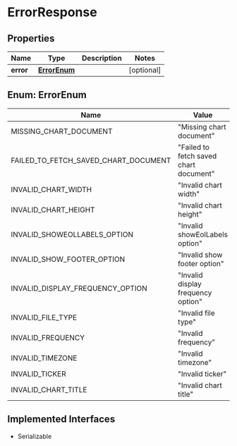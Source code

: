 

# ErrorResponse


## Properties

Name | Type | Description | Notes
------------ | ------------- | ------------- | -------------
**error** | [**ErrorEnum**](#ErrorEnum) |  |  [optional]



## Enum: ErrorEnum

Name | Value
---- | -----
MISSING_CHART_DOCUMENT | &quot;Missing chart document&quot;
FAILED_TO_FETCH_SAVED_CHART_DOCUMENT | &quot;Failed to fetch saved chart document&quot;
INVALID_CHART_WIDTH | &quot;Invalid chart width&quot;
INVALID_CHART_HEIGHT | &quot;Invalid chart height&quot;
INVALID_SHOWEOLLABELS_OPTION | &quot;Invalid showEolLabels option&quot;
INVALID_SHOW_FOOTER_OPTION | &quot;Invalid show footer option&quot;
INVALID_DISPLAY_FREQUENCY_OPTION | &quot;Invalid display frequency option&quot;
INVALID_FILE_TYPE | &quot;Invalid file type&quot;
INVALID_FREQUENCY | &quot;Invalid frequency&quot;
INVALID_TIMEZONE | &quot;Invalid timezone&quot;
INVALID_TICKER | &quot;Invalid ticker&quot;
INVALID_CHART_TITLE | &quot;Invalid chart title&quot;


## Implemented Interfaces

* Serializable


